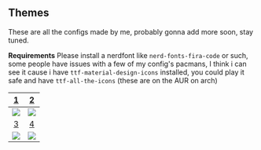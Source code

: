 Themes
---

These are all the configs made by me, probably gonna add more soon, stay tuned.

**Requirements**
Please install a nerdfont like `nerd-fonts-fira-code` or such, some people have issues with a few of my config's pacmans, I think i can see it cause i have `ttf-material-design-icons` installed, you could play it safe and have `ttf-all-the-icons` (these are on the AUR on arch)


| [1](https://github.com/Chick2D/neofetch-themes/blob/main/chick/config.conf) | [2](https://github.com/Chick2D/neofetch-themes/blob/main/chick/config2.conf) | 
| :---: | :---: |
| ![](https://cdn.discordapp.com/attachments/515557109404794905/862461730516631612/unknown.png) | ![](https://cdn.discordapp.com/attachments/515557109404794905/862461864243101717/unknown.png) |
| [3](https://github.com/Chick2D/neofetch-themes/blob/main/chick/config3.conf) | [4](https://github.com/Chick2D/neofetch-themes/blob/main/chick/config4.conf) |
| ![](https://cdn.discordapp.com/attachments/515557109404794905/862462174222876672/unknown.png) | ![](https://cdn.discordapp.com/attachments/515557109404794905/862462307061465148/unknown.png) |
